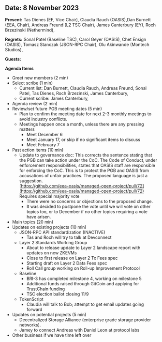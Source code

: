 ## Date: 8 November 2023

**Present:** Tas Dienes (EF, Vice Chair), Claudia Rauch (OASIS),Dan Burnett (EEA, Chair), Andreas Freund (L2 TSC Chair), James Canterbury (EY), Roch Brzezinski (Nethermind),

**Regrets:** Sonal Patel (Baseline TSC), Carol Geyer (OASIS), Chet Ensign (OASIS), Tomasz Stanczak (JSON-RPC Chair), Olu Akinwande (Montech Studios), 

**Guests:** 

**Agenda Items**

* Greet new members (2 min)
* Select scribe (1 min)
    * Current list: Dan Burnett, Claudia Rauch, Andreas Freund, Sonal Patel, Tas Dienes, Roch Brzezinski, James Canterbury,
    * Current scribe: James Canterbury,
* Agenda review (2 min)
* Review/set future PGB meeting dates (5 min)
    * Plan to confirm the meeting date for next 2-3 monthly meetings to avoid industry conflicts. 
    * Meetings happen once a month, unless there are any pressing matters
        * Meet December 6
        * Meet January 17, or skip if no significant items to discuss
        * Meet February 7
* Past action items (10 min)
    * Update to governance doc: This corrects the sentence stating that the PGB can take action under the CoC. The Code of Conduct, under enforcement responsibilities, states that OASIS staff are responsible for enforcing the CoC. This is to protect the PGB and OASIS from accusations of unfair practices.  The proposed language is just a suggestion. \
[https://github.com/eea-oasis/managed-open-project/pull/72](https://github.com/eea-oasis/managed-open-project/pull/72)  \
Requires special majority vote 
        * There were no concerns or objections to the proposed change.
        * It was decided to postpone the vote until we will vote on other topics too, or to December if no other topics requiring a vote have arisen.
* Main topics (20 min) 
* Updates on existing projects (10 min)
    * JSON-RPC API standardization (INACTIVE)
        * Tas and Roch will try to talk at Devconnect 
    * Layer 2 Standards Working Group 
        * About to release update to Layer 2 landscape report with updates on new ZKEVMs
        * Close to first release on Layer 2 Tx Fees spec
        * Starting draft on Layer 2 Data Fees spec
        * Roll Call group working on Roll-up Improvement Protocol
    * Baseline
        * BRI-3 has completed milestone 4, working on milestone 5
        * Additional funds raised through GitCoin and applying for TrustChain funding
        * TSC election ballot closing 11/9
    * TokenScript 
        * Claudia will talk to Bob; attempt to get email updates going forward
* Updates on potential projects (5 min) 
    * Decentralized Storage Alliance (enterprise grade storage provider networks).
    * Jamey to connect Andreas with Daniel Leon at protocol labs
* Other business if we have time left over
